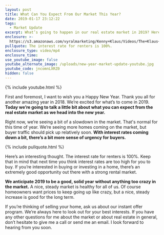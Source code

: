 ```yaml
---
layout: post
title: What Can You Expect From Our Market This Year?
date: 2019-01-17 23:12:22
tags:
  - Market Update
excerpt: What’s going to happen in our real estate market in 2019? Here’s what I think.
enclosure: >-
  https://s3.amazonaws.com/vyralmarketing/Kenny+Klaus/Videos/The+Klaus+Team-+What+Can+You+Expect+From+Our+Market+This+Year_.mp4
pullquote: The interest rate for renters is 100%.
enclosure_type: video/mp4
enclosure_time:
use_youtube_image: false
youtube_alternate_image: /uploads/new-year-market-update-youtube.jpg
youtube_code: jncomnLXRZ0
hidden: false
---
```


{% include youtube.html %}

First and foremost, I want to wish you a Happy New Year. Thank you all for another amazing year in 2018. We’re excited for what’s to come in 2019. **Today we’re going to talk a little bit about what you can expect from the real estate market as we head into the new year.**

Right now, we’re seeing a bit of a slowdown in the market. That's normal for this time of year. We’re seeing more homes coming on the market, but buyer traffic should pick up relatively soon. **With interest rates coming down a bit, there’s a bit more sense of urgency for buyers.**

{% include pullquote.html %}

Here’s an interesting thought. The interest rate for renters is 100%. Keep that in mind that next time you think interest rates are too high for you to buy. If you’re interested in buying or investing in a home, there’s an extremely good opportunity out there with a strong rental market.

**We anticipate 2019 to be a good, solid year without anything too crazy in the market.** A nice, steady market is healthy for all of us. Of course homeowners want prices to keep going up like crazy, but a nice, steady increase is good for the long term.

If you’re thinking of selling your home, ask us about our instant offer program. We’re always here to look out for your best interests. If you have any other questions for me about the market or about real estate in general, don’t hesitate to give me a call or send me an email. I look forward to hearing from you soon.